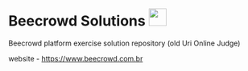 # Beecrowd Solutions <img width="35" height="35" src="https://www.beecrowd.com.br/judge/favicon.ico?1635097036"> <br>

Beecrowd platform exercise solution repository (old Uri Online Judge) 

website - https://www.beecrowd.com.br



